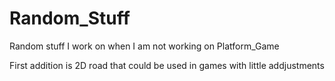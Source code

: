 # Random_Stuff
Random stuff I work on when I am not working on Platform_Game

First addition is 2D road that could be used in games with little addjustments
